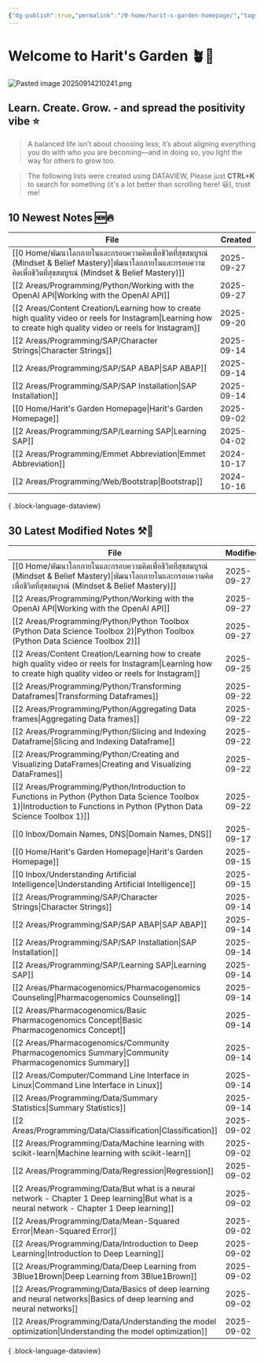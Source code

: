 ```yaml
---
{"dg-publish":true,"permalink":"/0-home/harit-s-garden-homepage/","tags":["gardenEntry"],"created":"2025-09-02T22:41:52.133+07:00","updated":"2025-09-15T23:31:20.832+07:00"}
---
```




# Welcome to Harit's Garden 🪴🌻
![Pasted image 20250914210241.png](/img/user/3%20Resources/Attachment/Pasted%20image%2020250914210241.png)
## **Learn. Create. Grow.** - and spread the positivity vibe ⭐
> A balanced life isn’t about choosing less; it’s about aligning everything you do with who you are becoming—and in doing so, you light the way for others to grow too.

> The following lists were created using DATAVIEW, Please just **CTRL+K** to search for something (it's a lot better than scrolling here! 😆), trust me!


## 10 Newest Notes 🆕🔥
| File                                                                                                                                                                       | Created    |
| -------------------------------------------------------------------------------------------------------------------------------------------------------------------------- | ---------- |
| [[0 Home/พัฒนาโลกภายในและกรอบความคิดเพื่อชีวิตที่สุขสมบูรณ์ (Mindset & Belief Mastery)\|พัฒนาโลกภายในและกรอบความคิดเพื่อชีวิตที่สุขสมบูรณ์ (Mindset & Belief Mastery)]] | 2025-09-27 |
| [[2 Areas/Programming/Python/Working with the OpenAI API\|Working with the OpenAI API]]                                                                                 | 2025-09-27 |
| [[2 Areas/Content Creation/Learning how to create high quality video or reels for Instagram\|Learning how to create high quality video or reels for Instagram]]         | 2025-09-20 |
| [[2 Areas/Programming/SAP/Character Strings\|Character Strings]]                                                                                                        | 2025-09-14 |
| [[2 Areas/Programming/SAP/SAP ABAP\|SAP ABAP]]                                                                                                                          | 2025-09-14 |
| [[2 Areas/Programming/SAP/SAP Installation\|SAP Installation]]                                                                                                          | 2025-09-14 |
| [[0 Home/Harit's Garden Homepage\|Harit's Garden Homepage]]                                                                                                             | 2025-09-02 |
| [[2 Areas/Programming/SAP/Learning SAP\|Learning SAP]]                                                                                                                  | 2025-04-02 |
| [[2 Areas/Programming/Emmet Abbreviation\|Emmet Abbreviation]]                                                                                                          | 2024-10-17 |
| [[2 Areas/Programming/Web/Bootstrap\|Bootstrap]]                                                                                                                        | 2024-10-16 |

{ .block-language-dataview}

## 30 Latest Modified Notes ⚒️📝
| File                                                                                                                                                                       | Modified   |
| -------------------------------------------------------------------------------------------------------------------------------------------------------------------------- | ---------- |
| [[0 Home/พัฒนาโลกภายในและกรอบความคิดเพื่อชีวิตที่สุขสมบูรณ์ (Mindset & Belief Mastery)\|พัฒนาโลกภายในและกรอบความคิดเพื่อชีวิตที่สุขสมบูรณ์ (Mindset & Belief Mastery)]] | 2025-09-27 |
| [[2 Areas/Programming/Python/Working with the OpenAI API\|Working with the OpenAI API]]                                                                                 | 2025-09-27 |
| [[2 Areas/Programming/Python/Python Toolbox (Python Data Science Toolbox 2)\|Python Toolbox (Python Data Science Toolbox 2)]]                                           | 2025-09-27 |
| [[2 Areas/Content Creation/Learning how to create high quality video or reels for Instagram\|Learning how to create high quality video or reels for Instagram]]         | 2025-09-25 |
| [[2 Areas/Programming/Python/Transforming Dataframes\|Transforming Dataframes]]                                                                                         | 2025-09-22 |
| [[2 Areas/Programming/Python/Aggregating Data frames\|Aggregating Data frames]]                                                                                         | 2025-09-22 |
| [[2 Areas/Programming/Python/Slicing and Indexing Dataframe\|Slicing and Indexing Dataframe]]                                                                           | 2025-09-22 |
| [[2 Areas/Programming/Python/Creating and Visualizing DataFrames\|Creating and Visualizing DataFrames]]                                                                 | 2025-09-22 |
| [[2 Areas/Programming/Python/Introduction to Functions in Python (Python Data Science Toolbox 1)\|Introduction to Functions in Python (Python Data Science Toolbox 1)]] | 2025-09-22 |
| [[0 Inbox/Domain Names, DNS\|Domain Names, DNS]]                                                                                                                        | 2025-09-17 |
| [[0 Home/Harit's Garden Homepage\|Harit's Garden Homepage]]                                                                                                             | 2025-09-15 |
| [[0 Inbox/Understanding Artificial Intelligence\|Understanding Artificial Intelligence]]                                                                                | 2025-09-15 |
| [[2 Areas/Programming/SAP/Character Strings\|Character Strings]]                                                                                                        | 2025-09-14 |
| [[2 Areas/Programming/SAP/SAP ABAP\|SAP ABAP]]                                                                                                                          | 2025-09-14 |
| [[2 Areas/Programming/SAP/SAP Installation\|SAP Installation]]                                                                                                          | 2025-09-14 |
| [[2 Areas/Programming/SAP/Learning SAP\|Learning SAP]]                                                                                                                  | 2025-09-14 |
| [[2 Areas/Pharmacogenomics/Pharmacogenomics Counseling\|Pharmacogenomics Counseling]]                                                                                   | 2025-09-14 |
| [[2 Areas/Pharmacogenomics/Basic Pharmacogenomics Concept\|Basic Pharmacogenomics Concept]]                                                                             | 2025-09-14 |
| [[2 Areas/Pharmacogenomics/Community Pharmacogenomics Summary\|Community Pharmacogenomics Summary]]                                                                     | 2025-09-14 |
| [[2 Areas/Computer/Command Line Interface in Linux\|Command Line Interface in Linux]]                                                                                   | 2025-09-14 |
| [[2 Areas/Programming/Data/Summary Statistics\|Summary Statistics]]                                                                                                     | 2025-09-14 |
| [[2 Areas/Programming/Data/Classification\|Classification]]                                                                                                             | 2025-09-02 |
| [[2 Areas/Programming/Data/Machine learning with scikit-learn\|Machine learning with scikit-learn]]                                                                     | 2025-09-02 |
| [[2 Areas/Programming/Data/Regression\|Regression]]                                                                                                                     | 2025-09-02 |
| [[2 Areas/Programming/Data/But what is a neural network - Chapter 1 Deep learning\|But what is a neural network - Chapter 1 Deep learning]]                             | 2025-09-02 |
| [[2 Areas/Programming/Data/Mean-Squared Error\|Mean-Squared Error]]                                                                                                     | 2025-09-02 |
| [[2 Areas/Programming/Data/Introduction to Deep Learning\|Introduction to Deep Learning]]                                                                               | 2025-09-02 |
| [[2 Areas/Programming/Data/Deep Learning from 3Blue1Brown\|Deep Learning from 3Blue1Brown]]                                                                             | 2025-09-02 |
| [[2 Areas/Programming/Data/Basics of deep learning and neural networks\|Basics of deep learning and neural networks]]                                                   | 2025-09-02 |
| [[2 Areas/Programming/Data/Understanding the model optimization\|Understanding the model optimization]]                                                                 | 2025-09-02 |

{ .block-language-dataview}